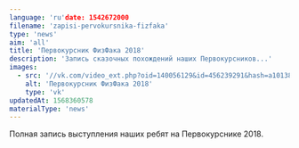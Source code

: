 ```yaml
---
language: 'ru'date: 1542672000
filename: 'zapisi-pervokursnika-fizfaka'
type: 'news'
aim: 'all'
title: 'Первокурсник ФизФака 2018'
description: 'Запись сказочных похождений наших Первокурсников...'
images:
  - src: '//vk.com/video_ext.php?oid=140056129&id=456239291&hash=a101384fda72da43&hd=2'
    alt: 'Первокурсник ФизФака 2018'
    type: 'vk'
updatedAt: 1568360578
materialType: 'news'
---
```

Полная запись выступления наших ребят на Первокурснике 2018.
